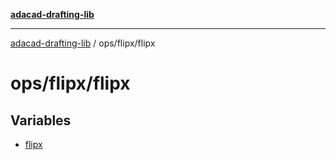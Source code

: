 [**adacad-drafting-lib**](../../../README.md)

***

[adacad-drafting-lib](../../../modules.md) / ops/flipx/flipx

# ops/flipx/flipx

## Variables

- [flipx](variables/flipx.md)
